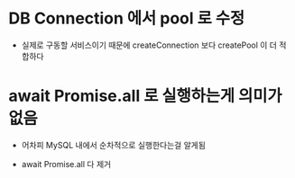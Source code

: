 # DB Connection 에서 pool 로 수정

- 실제로 구동할 서비스이기 때문에 createConnection 보다 createPool 이 더 적합하다

# await Promise.all 로 실행하는게 의미가 없음

- 어차피 MySQL 내에서 순차적으로 실행한다는걸 알게됨

- await Promise.all 다 제거